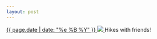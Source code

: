```yaml
---
layout: post
---
```


<p>
  <a href="/349">
    <time>{{ page.date | date: "%e %B %Y" }}</time>
    <img src="{{ site.assets_url }}/349.jpg">
  </a>
  Hikes with friends!
</p>

